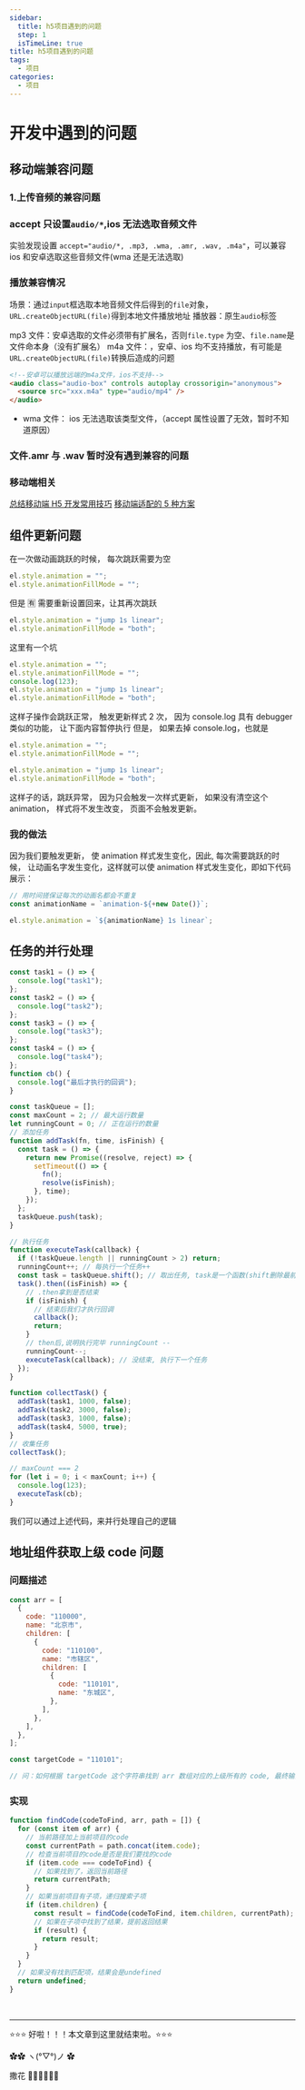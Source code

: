 ```yaml
---
sidebar:
  title: h5项目遇到的问题
  step: 1
  isTimeLine: true
title: h5项目遇到的问题
tags:
  - 项目
categories:
  - 项目
---
```


# 开发中遇到的问题

## 移动端兼容问题

### 1.上传音频的兼容问题

### accept 只设置`audio/*`,ios 无法选取音频文件

实验发现设置 `accept="audio/*, .mp3, .wma, .amr, .wav, .m4a"`，可以兼容 ios 和安卓选取这些音频文件(wma 还是无法选取)

### 播放兼容情况

场景：通过`input`框选取本地音频文件后得到的`file`对象，`URL.createObjectURL(file)`得到本地文件播放地址
播放器：原生`audio`标签

mp3 文件：安卓选取的文件必须带有扩展名，否则`file.type` 为空、`file.name`是文件命本身（没有扩展名）
m4a 文件：，安卓、ios 均不支持播放，有可能是`URL.createObjectURL(file)`转换后造成的问题

```html
<!--安卓可以播放远端的m4a文件，ios不支持-->
<audio class="audio-box" controls autoplay crossorigin="anonymous">
  <source src="xxx.m4a" type="audio/mp4" />
</audio>
```

- wma 文件： ios 无法选取该类型文件，（accept 属性设置了无效，暂时不知道原因）

### 文件.amr 与 .wav 暂时没有遇到兼容的问题

### 移动端相关

[总结移动端 H5 开发常用技巧](https://juejin.cn/post/6844904066301050893#heading-4)
[移动端适配的 5 种方案](https://juejin.cn/post/6953091677838344199)

## 组件更新问题

在一次做动画跳跃的时候， 每次跳跃需要为空

```js
el.style.animation = "";
el.style.animationFillMode = "";
```

但是 🈶 需要重新设置回来，让其再次跳跃

```js
el.style.animation = "jump 1s linear";
el.style.animationFillMode = "both";
```

这里有一个坑

```js
el.style.animation = "";
el.style.animationFillMode = "";
console.log(123);
el.style.animation = "jump 1s linear";
el.style.animationFillMode = "both";
```

这样子操作会跳跃正常， 触发更新样式 2 次， 因为 console.log 具有 debugger 类似的功能， 让下面内容暂停执行
但是， 如果去掉 console.log，也就是

```js
el.style.animation = "";
el.style.animationFillMode = "";

el.style.animation = "jump 1s linear";
el.style.animationFillMode = "both";
```

这样子的话，跳跃异常， 因为只会触发一次样式更新， 如果没有清空这个 animation， 样式将不发生改变， 页面不会触发更新。

### 我的做法

因为我们要触发更新， 使 animation 样式发生变化，因此, 每次需要跳跃的时候， 让动画名字发生变化，这样就可以使 animation 样式发生变化，即如下代码展示：

```js
// 用时间搓保证每次的动画名都会不重复
const animationName = `animation-${+new Date()}`;

el.style.animation = `${animationName} 1s linear`;
```

## 任务的并行处理

```js
const task1 = () => {
  console.log("task1");
};
const task2 = () => {
  console.log("task2");
};
const task3 = () => {
  console.log("task3");
};
const task4 = () => {
  console.log("task4");
};
function cb() {
  console.log("最后才执行的回调");
}

const taskQueue = [];
const maxCount = 2; // 最大运行数量
let runningCount = 0; // 正在运行的数量
// 添加任务
function addTask(fn, time, isFinish) {
  const task = () => {
    return new Promise((resolve, reject) => {
      setTimeout(() => {
        fn();
        resolve(isFinish);
      }, time);
    });
  };
  taskQueue.push(task);
}

// 执行任务
function executeTask(callback) {
  if (!taskQueue.length || runningCount > 2) return;
  runningCount++; // 每执行一个任务++
  const task = taskQueue.shift(); // 取出任务, task是一个函数(shift删除最前面一个, 并返回删除的元素)
  task().then((isFinish) => {
    // .then拿到是否结束
    if (isFinish) {
      // 结束后我们才执行回调
      callback();
      return;
    }
    // then后,说明执行完毕 runningCount --
    runningCount--;
    executeTask(callback); // 没结束, 执行下一个任务
  });
}

function collectTask() {
  addTask(task1, 1000, false);
  addTask(task2, 3000, false);
  addTask(task3, 1000, false);
  addTask(task4, 5000, true);
}
// 收集任务
collectTask();

// maxCount === 2
for (let i = 0; i < maxCount; i++) {
  console.log(123);
  executeTask(cb);
}
```

我们可以通过上述代码，来并行处理自己的逻辑

## 地址组件获取上级 code 问题

### 问题描述

```js
const arr = [
  {
    code: "110000",
    name: "北京市",
    children: [
      {
        code: "110100",
        name: "市辖区",
        children: [
          {
            code: "110101",
            name: "东城区",
          },
        ],
      },
    ],
  },
];

const targetCode = "110101";

// 问：如何根据 targetCode 这个字符串找到 arr 数组对应的上级所有的 code, 最终输出['110000'，110100，110101']
```

### 实现

```js
function findCode(codeToFind, arr, path = []) {
  for (const item of arr) {
    // 当前路径加上当前项目的code
    const currentPath = path.concat(item.code);
    // 检查当前项目的code是否是我们要找的code
    if (item.code === codeToFind) {
      // 如果找到了，返回当前路径
      return currentPath;
    }
    // 如果当前项目有子项，递归搜索子项
    if (item.children) {
      const result = findCode(codeToFind, item.children, currentPath);
      // 如果在子项中找到了结果，提前返回结果
      if (result) {
        return result;
      }
    }
  }
  // 如果没有找到匹配项，结果会是undefined
  return undefined;
}
```

<br/>
<hr />

⭐️⭐️⭐️ 好啦！！！本文章到这里就结束啦。⭐️⭐️⭐️

✿✿ ヽ(°▽°)ノ ✿

撒花 🌸🌸🌸🌸🌸🌸
